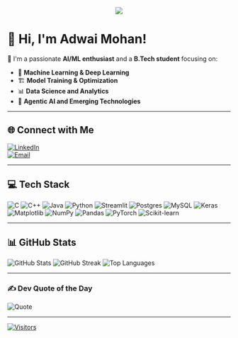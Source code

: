 

<p align="center">
  <img src="https://readme-typing-svg.demolab.com/?lines=AI/ML%20Enthusiast;Deep%20Learning%20Explorer;PyTorch%20and%20Fan;Open%20Source%20Contributor;Tech%20Innovator!&font=Fira%20Code&center=true&width=800&height=45&color=F7931E&vCenter=true&size=24">
</p>

# 👋 Hi, I'm Adwai Mohan!

💫 I'm a passionate **AI/ML enthusiast** and a **B.Tech student** focusing on:
- 🤖 **Machine Learning & Deep Learning**
- 🏗️ **Model Training & Optimization**
- 📊 **Data Science and Analytics**
- 🧠 **Agentic AI and Emerging Technologies**

---

## 🌐 Connect with Me
[![LinkedIn](https://img.shields.io/badge/LinkedIn-%230077B5.svg?style=for-the-badge&logo=linkedin&logoColor=white)](https://linkedin.com/in/adwaimohan)  
[![Email](https://img.shields.io/badge/Email-D14836?style=for-the-badge&logo=gmail&logoColor=white)](mailto:adwaimohan8@gmail.com)

---

## 💻 Tech Stack
![C](https://img.shields.io/badge/C-%2300599C.svg?style=flat-square&logo=c&logoColor=white)
![C++](https://img.shields.io/badge/C++-%2300599C.svg?style=flat-square&logo=c%2B%2B&logoColor=white)
![Java](https://img.shields.io/badge/Java-%23ED8B00.svg?style=flat-square&logo=openjdk&logoColor=white)
![Python](https://img.shields.io/badge/Python-3670A0?style=flat-square&logo=python&logoColor=ffdd54)
![Streamlit](https://img.shields.io/badge/Streamlit-%23FE4B4B.svg?style=flat-square&logo=streamlit&logoColor=white)
![Postgres](https://img.shields.io/badge/Postgres-%23316192.svg?style=flat-square&logo=postgresql&logoColor=white)
![MySQL](https://img.shields.io/badge/MySQL-4479A1.svg?style=flat-square&logo=mysql&logoColor=white)
![Keras](https://img.shields.io/badge/Keras-%23D00000.svg?style=flat-square&logo=Keras&logoColor=white)
![Matplotlib](https://img.shields.io/badge/Matplotlib-%23ffffff.svg?style=flat-square&logo=Matplotlib&logoColor=black)
![NumPy](https://img.shields.io/badge/NumPy-%23013243.svg?style=flat-square&logo=numpy&logoColor=white)
![Pandas](https://img.shields.io/badge/Pandas-%23150458.svg?style=flat-square&logo=pandas&logoColor=white)
![PyTorch](https://img.shields.io/badge/PyTorch-%23EE4C2C.svg?style=flat-square&logo=PyTorch&logoColor=white)
![Scikit-learn](https://img.shields.io/badge/scikit--learn-%23F7931E.svg?style=flat-square&logo=scikit-learn&logoColor=white)

---

## 📊 GitHub Stats
![GitHub Stats](https://github-readme-stats.vercel.app/api?username=adwaimohan&theme=tokyonight&hide_border=false&include_all_commits=true&count_private=true)
![GitHub Streak](https://nirzak-streak-stats.vercel.app/?user=adwaimohan&theme=tokyonight&hide_border=false)
![Top Languages](https://github-readme-stats.vercel.app/api/top-langs/?username=adwaimohan&theme=tokyonight&hide_border=false&layout=compact)

---

### ✍️ Dev Quote of the Day
![Quote](https://quotes-github-readme.vercel.app/api?type=horizontal&theme=radical)

---

[![Visitors](https://visitcount.itsvg.in/api?id=adwaimohan&icon=0&color=0)](https://visitcount.itsvg.in)


